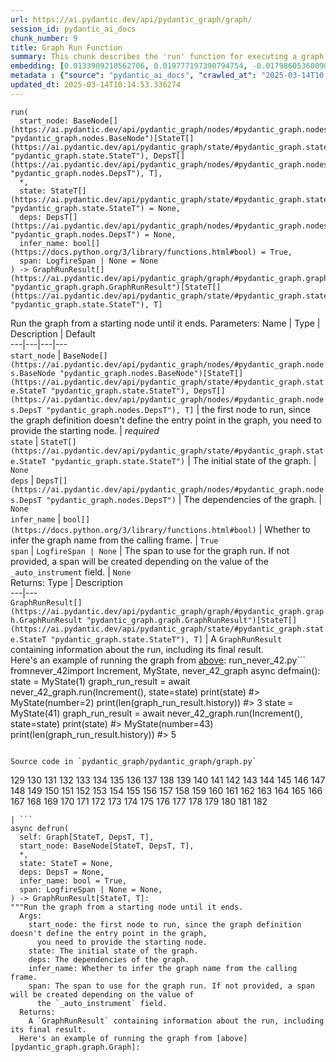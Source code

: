 ```yaml
---
url: https://ai.pydantic.dev/api/pydantic_graph/graph/
session_id: pydantic_ai_docs
chunk_number: 9
title: Graph Run Function
summary: This chunk describes the 'run' function for executing a graph process in Pydantic, detailing its parameters including 'start_node', optional 'state', 'deps', and additional features like 'infer_name' and 'span'. The function returns a 'GraphRunResult'.
embedding: [0.0133909210562706, 0.019777197390794754, -0.017986053600907326, -0.06503552198410034, 0.04300874099135399, -0.016034988686442375, -0.007201884873211384, 0.003147826064378023, -0.011653087101876736, 0.05177254229784012, 0.014691632241010666, 0.018433839082717896, 0.010773507878184319, -0.04494914412498474, 0.02068343013525009, -0.02910606376826763, -0.026184795424342155, 0.01194094866514206, 0.009739336557686329, 0.052796054631471634, 0.004469859879463911, -0.007793601602315903, 0.014425092376768589, -0.016749313101172447, -0.026845812797546387, 0.017719514667987823, 0.03369053453207016, 0.03648386523127556, 0.007271185051649809, -0.0009742002002894878, 0.004621786996722221, 0.0038061775267124176, -0.05006669461727142, -0.024351006373763084, 0.01600300334393978, -0.0020963295828551054, -0.005040253046900034, 0.002849302254617214, -0.028594307601451874, 0.055866584181785583, -0.01606697402894497, -0.06286056339740753, -0.030044279992580414, 0.012367411516606808, -0.019499996677041054, -0.023860575631260872, -0.005917166825383902, 0.039597038179636, 0.07403388619422913, 0.03503389284014702, -0.025630393996834755, -0.04435209557414055, -0.028572984039783478, 0.01801803894340992, -0.05671950802206993, 0.015864403918385506, 0.023945868015289307, -0.0026840481441468, -0.0142225231975317, -0.05113285034894943, 0.041025687009096146, -0.016536081209778786, 0.013135043904185295, 0.05198577418923378, -0.035119183361530304, 0.05599452182650566, 0.00976065918803215, 0.026120826601982117, -0.0023482090327888727, 0.003494326723739505, 0.007708309218287468, 0.06405466049909592, -0.03607872501015663, -0.04998140037059784, -0.025502454489469528, -0.012484688311815262, -0.0036355925258249044, 0.023114265874028206, 0.010778838768601418, -0.01035237591713667, 0.01470229309052229, 0.0020963295828551054, 0.018870964646339417, 0.02169627696275711, 0.020438212901353836, -0.06175176426768303, -0.02226134017109871, -0.018007377162575722, 0.00593848992139101, -0.06405466049909592, 0.01958528906106949, -0.02671787329018116, -0.004672429524362087, 0.05339309945702553, 0.0636281967163086, 0.04946964606642723, 0.05381956323981285, 0.007793601602315903, -0.01757025346159935, 0.0036435886286199093, -0.004712410271167755, 0.00654086796566844, -0.022218694910407066, 0.00839064922183752, -0.022325308993458748, 0.0292766485363245, -0.06111207231879234, 0.08026023209095001, 0.023626020178198814, -0.04104701057076454, -0.05079168081283569, -0.009104973636567593, 4.785208511748351e-05, 0.021738924086093903, -0.044096220284700394, -0.02778402902185917, -0.04179332032799721, -0.010938761755824089, 0.0008575893589295447, -0.013039089739322662, -0.013508198782801628, -0.0136681217700243, -0.030150895938277245, -0.0028572985902428627, 0.0289994478225708, -0.01118397805839777, 7.717138214502484e-05, 0.01308173593133688, 0.012847181409597397, 0.025289224460721016, 0.02085401490330696, -0.03164351359009743, -0.027741383761167526, -0.03051338903605938, -0.007670993451029062, 0.004216647706925869, -0.06281792372465134, 0.00825737975537777, -0.00607709027826786, 0.027037719264626503, -0.007463092915713787, -0.00681806867942214, -0.010496307164430618, -0.006045105401426554, 0.03044942021369934, 0.0652914047241211, -0.05394750088453293, 0.07573973387479782, -0.04418151080608368, -0.01829523965716362, 0.06350026279687881, 0.0198091808706522, -0.04840349033474922, 0.013294966891407967, 0.01908419467508793, -0.03202733024954796, -0.005693274084478617, 0.02226134017109871, 0.016216235235333443, 0.0039261202327907085, -0.017879439517855644, 0.048275548964738846, -0.02292235754430294, -0.010640238411724567, -0.017612900584936142, -0.01556587964296341, -0.05143137276172638, 0.012612626887857914, -0.005333445966243744, -0.02968178689479828, 0.04226243123412132, -0.030193543061614037, -0.027144335210323334, 0.05676215514540672, 0.029809726402163506, -0.008609211072325706, -0.0485314279794693, 0.021227169781923294, 0.022176047787070274, -0.014030614867806435, -0.03183542191982269, -0.045930005609989166, -0.06507816910743713, 0.01405193842947483, -0.0736500695347786, 0.01835920847952366, 0.013486875221133232, 0.011685071513056755, 0.010021868161857128, 0.012708581052720547, 0.007670993451029062, 0.02025696635246277, -0.0013979972572997212, 0.001291381660848856, -0.015448602847754955, 0.0026507307775318623, 0.08657187968492508, 0.01177036389708519, 0.021600322797894478, 0.06311644613742828, -0.00914761982858181, 0.015768449753522873, 0.032325856387615204, 0.0010108492569997907, 0.01957462728023529, 0.016130942851305008, -0.0065088835544884205, -0.04343520104885101, -0.014723616652190685, -0.016973206773400307, 0.02415909804403782, -0.025417162105441093, -0.0033663881476968527, 0.0024894746020436287, -0.006961999926716089, 0.017932746559381485, -0.031025143340229988, -0.023455435410141945, 0.06533405184745789, 0.039469100534915924, 0.01639748178422451, 0.009776651859283447, -0.004464528989046812, -0.0026320728939026594, 0.02447894588112831, 0.02526790089905262, -0.01796473190188408, -0.02024630457162857, -0.012847181409597397, 0.07991906255483627, 0.015459264628589153, -0.03089720569550991, -0.0045658135786652565, -0.03364788740873337, 0.014094584621489048, -0.03887205198407173, -0.016696006059646606, -0.003811508184298873, 0.018092669546604156, -0.041473474353551865, -0.05091961845755577, 0.03134499117732048, -0.0019937120378017426, 0.009270227514207363, 0.02209075540304184, -0.009382174350321293, -0.002272245241329074, -0.0071645695716142654, 0.007660332135856152, 0.04354181885719299, -0.011397209018468857, -0.0051122186705470085, -0.006242344155907631, -0.005005603190511465, 0.014574354514479637, -0.0457167774438858, 0.021440399810671806, 0.02270912565290928, 0.006631491240113974, -0.013945322483778, 0.05936357378959656, 0.005120215006172657, -0.03351994976401329, -0.0005447391886264086, -0.018753686919808388, 0.0022882376797497272, 0.025800978764891624, -0.006748768500983715, 0.034607429057359695, -0.060600314289331436, 0.025566425174474716, 0.028764892369508743, 0.019169487059116364, -0.025289224460721016, -0.006642153020948172, -0.002354872412979603, 0.05386221036314964, 0.050621096044778824, 0.0065035526640713215, -0.06520611047744751, 0.01352952141314745, 0.036739740520715714, 0.01467030867934227, 0.0546724870800972, -0.025502454489469528, -0.002224268391728401, -0.025523778051137924, 0.025800978764891624, 0.0037235503550618887, 0.009510112926363945, -0.013518859632313251, 0.009350189939141273, 0.03936248645186424, -0.005365430843085051, 0.0021842874120920897, -0.0736500695347786, 0.009536766447126865, 0.027869321405887604, 0.009110304526984692, -0.03300819545984268, -0.017026513814926147, 0.018753686919808388, 0.0010888120159506798, 0.019553303718566895, 0.02019299753010273, 0.023391466587781906, -0.03808309882879257, -0.019787859171628952, 0.01035237591713667, 0.01349753700196743, 0.0010328388307243586, 0.07015307247638702, -0.022346632555127144, -0.0014153223019093275, 0.008721156977117062, 0.027869321405887604, 0.08043082058429718, -0.02509731613099575, 0.0036089385394006968, -0.016365496441721916, -0.022176047787070274, -0.058766528964042664, 0.04243301600217819, 0.05723126232624054, 0.00726585416123271, 0.016216235235333443, 0.038061775267124176, 0.003110510529950261, -0.02354072779417038, 0.01194094866514206, -0.035119183361530304, -0.04053525626659393, -0.01277255080640316, -0.01035237591713667, 0.021877523511648178, -0.020097043365240097, 0.00014667976938653737, 0.018977578729391098, 0.06175176426768303, 0.08119845390319824, -0.04271021485328674, -0.03552432358264923, -0.00192840991076082, 0.02526790089905262, 0.01252733450382948, 0.046825576573610306, -0.005981136113405228, -0.0013380260206758976, 0.008353333920240402, 0.012644612230360508, 0.04262492433190346, 0.008523918688297272, 0.016642697155475616, 0.010117822326719761, 0.012207487598061562, -0.016941221430897713, 0.0035716230049729347, -0.0065088835544884205, -0.011002731509506702, -0.011024055071175098, -0.03273099288344383, -0.012314103543758392, -0.01812465488910675, -0.01791142299771309, -0.0368037112057209, -0.0602591447532177, -0.01890294812619686, 0.029319293797016144, 0.003499657614156604, 0.04422415792942047, 0.10166864842176437, 0.04703880846500397, 0.00897703506052494, 0.005517357960343361, 0.0056452970020473, 0.01173837948590517, 0.013593491166830063, -0.018732363358139992, 0.04661234840750694, 0.06558992713689804, 0.024073805660009384, 0.03217659145593643, 0.01511809416115284, -0.033328041434288025, -0.019777197390794754, -0.011333240196108818, 0.013092397712171078, -0.011578455567359924, 0.02488408423960209, 0.007718970533460379, 0.0096273897215724, -0.06418260186910629, 0.007702978327870369, 0.012143518775701523, -0.02471349947154522, 0.008769134059548378, 0.001087479293346405, 0.020832691341638565, 0.02003307454288006, 0.03663312643766403, 0.005650627426803112, -0.012857843190431595, -0.03130234405398369, 0.012996443547308445, 0.014659646898508072, 0.020150352269411087, 0.06674137711524963, 0.011866318061947823, -0.027314919978380203, 0.012431380338966846, 0.007964186370372772, -0.011685071513056755, 0.017165113240480423, -0.04801967367529869, -0.02053416706621647, -0.02592891827225685, 0.009056996554136276, -0.033050842583179474, -0.03373318165540695, 0.02415909804403782, -0.011024055071175098, -0.0434991717338562, 0.011311916634440422, -0.01014980673789978, -0.0033930419012904167, 0.021781569346785545, 0.012431380338966846, -0.06712519377470016, 0.03558829426765442, -0.0384882390499115, 0.025566425174474716, 4.660268677980639e-05, 0.029596494510769844, 0.027933292090892792, -0.008747811429202557, 0.008715827018022537, -0.0031584876123815775, -0.002346876310184598, -0.011898302473127842, -0.010171129368245602, 0.02699507400393486, -0.023284850642085075, 0.015864403918385506, 0.03612137213349342, -0.04226243123412132, 0.007756285835057497, -0.03462875261902809, -0.04652705416083336, -0.017804807052016258, -0.01673865132033825, -0.007191223092377186, -0.03452213481068611, -0.0014006627025082707, -0.005997128318995237, -0.04712410271167755, -0.019723888486623764, 0.08627335727214813, -0.016258880496025085, 0.03853088244795799, 0.010304398834705353, -0.0016991863958537579, 0.016216235235333443, 0.015011478215456009, 0.04100436717271805, -0.008086794055998325, 0.03017221949994564, 0.02799726091325283, 0.019659919664263725, -0.00155792071018368, 0.01287916675209999, 0.03804045170545578, -0.01867905631661415, -0.036398570984601974, 0.0026507307775318623, -0.003824835177510977, 0.016546742990612984, -0.01494750939309597, 0.06350026279687881, 0.024734823033213615, 0.006444913800805807, -0.04430944845080376, -0.018316563218832016, 0.04422415792942047, -0.013934660702943802, 0.0009568751556798816, -0.0014259838499128819, 0.013561506755650043, -0.0017138459952548146, -0.026909781619906425, 0.0017831461736932397, 0.030193543061614037, 0.022176047787070274, -0.004584471695125103, -0.007175230886787176, 0.01629086583852768, 0.024670854210853577, -0.03663312643766403, -0.013582829385995865, -0.005965143907815218, -0.020832691341638565, -0.030214864760637283, 0.007873563095927238, -0.03501256927847862, 0.034223612397909164, -0.03520447760820389, -0.10687149316072464, 0.021674955263733864, 0.02460688352584839, 0.014553031884133816, -0.0023775282315909863, -0.04413886368274689, 0.004419217351824045, 0.03175013139843941, -0.0042086513713002205, -0.014904863201081753, 0.024862760677933693, -0.006551529746502638, 0.02693110518157482, -0.016642697155475616, -0.0005610646912828088, -0.011727717705070972, -0.0010661561973392963, 0.009184935130178928, -0.01380672212690115, 0.005357434507459402, -0.002240260597318411, 0.04162273555994034, 0.0006050436059013009, 0.01207954902201891, 0.01784745417535305, 0.029042093083262444, -0.0012214151211082935, -0.020342258736491203, 0.03503389284014702, -0.025012023746967316, -0.0008855759515427053, -0.019755873829126358, 0.009893929585814476, -0.030534712597727776, -0.01280453521758318, 0.016813281923532486, 0.03452213481068611, 0.0005817214259877801, -0.008854426443576813, -0.032155267894268036, 0.0018791002221405506, 0.02398851327598095, -0.04584471508860588, -0.012516673654317856, 0.008651857264339924, -0.004867002833634615, -0.012569980695843697, 0.003536973148584366, -0.06298850476741791, -0.007436439394950867, -0.01734635978937149, -0.017762161791324615, -0.010917439125478268, -0.00553868105635047, 0.011951610445976257, 0.011173316277563572, -0.017922084778547287, 0.028764892369508743, 0.02516128495335579, -0.009712683036923409, 0.031110435724258423, 0.016877252608537674, -0.03865882381796837, -0.06593109667301178, -0.000728317943867296, 0.00019040882762055844, -3.6690766137326136e-05, 0.006311644334346056, 0.0029106063302606344, -0.0016525420360267162, -0.04418151080608368, 0.010389692150056362, 0.03162219002842903, -0.022282663732767105, -0.009142288938164711, -0.03396773338317871, -0.03356259688735008, -0.003491661511361599, -0.020438212901353836, -0.016642697155475616, 0.014467738568782806, -0.05706067755818367, 0.02906341664493084, -0.0031131759751588106, -0.026461996138095856, -0.009446143172681332, 0.004549821373075247, 0.011930287815630436, -0.012292780913412571, -0.0401514396071434, 6.32197261438705e-05, -0.009275558404624462, -0.027421535924077034, -0.05177254229784012, 0.015416618436574936, 0.02582230232656002, -0.02025696635246277, -0.008161425590515137, 0.04285947605967522, 0.005285469349473715, -0.03062000498175621, 0.020342258736491203, 0.0192547794431448, -0.03938381001353264, 0.0034276919905096292, -0.021632308140397072, -0.0013500201748684049, -0.02693110518157482, 0.011130670085549355, -0.019563965499401093, 0.03398905694484711, -0.015875065699219704, 0.03635592386126518, 0.030428096652030945, -0.041814643889665604, 0.030662650242447853, 0.015587203204631805, -0.01049097627401352, -0.00984595250338316, 0.00283864070661366, -0.019947782158851624, -0.03989556431770325, 0.02292235754430294, -0.022623833268880844, -0.013870691880583763, -0.03580152243375778, 0.02620611898601055, 0.0292766485363245, -0.020011750981211662, -0.05927828326821327, -0.02281574159860611, -0.008241387084126472, -0.021770909428596497, 0.001908419537357986, 0.00419799005612731, 0.056975383311510086, 0.01735702157020569, -0.012761889025568962, -0.01902022585272789, -0.023391466587781906, 0.013444229029119015, -0.0008096123347058892, 0.025310548022389412, 0.013209674507379532, -0.010602923110127449, -0.03196336328983307, 0.023775281384587288, 0.016482774168252945, 0.007569708861410618, 0.0006936678546480834, -0.00858788751065731, 0.0007236534729599953, -0.04819025844335556, -0.022730449214577675, -0.04767850413918495, -0.0034969921689480543, 0.028914155438542366, -0.005256149917840958, 0.007415115833282471, -0.02360469661653042, 0.025630393996834755, 0.015715140849351883, -0.001736501813866198, 0.05923563614487648, 0.006546198856085539, -0.021834878250956535, 0.027464183047413826, 0.027933292090892792, -0.008305356837809086, 0.006039774511009455, -0.021323123946785927, -0.007468423806130886, -0.02633405663073063, 0.011397209018468857, 0.02543848566710949, -0.02107790671288967, -0.005682612303644419, -0.015437941066920757, 0.06938543915748596, 0.05292399227619171, -0.006823399569839239, -0.029745757579803467, -0.01159977912902832, 0.013007105328142643, -0.01031506061553955, -0.03147292882204056, 0.013103059493005276, -0.013316290453076363, -0.008598549291491508, -0.0006133729475550354, 0.025118639692664146, 0.010730861686170101, 0.02107790671288967, 0.0020576813258230686, -0.03518315404653549, 0.004261959344148636, 0.011717055924236774, -0.03273099288344383, 0.024905407801270485, 0.001940404181368649, -0.010682884603738785, -0.015640510246157646, 0.028487691655755043, 0.0035849499981850386, -0.007814924232661724, -0.027698736637830734, 0.0013939992059022188, -0.01896691881120205, 0.0011181312147527933, -0.01294313557446003, -0.004669764079153538, 0.05723126232624054, -0.004994941409677267, -0.012985781766474247, -0.02910606376826763, 0.008918396197259426, -0.003928785212337971, -0.0036622462794184685, -0.002182954689487815, 0.0067860838025808334, -0.017442313954234123, -0.041473474353551865, 0.00340903433971107, 0.01722908392548561, -0.003041210351511836, -0.021461723372340202, 0.006754099391400814, -0.012346087954938412, 0.023732636123895645, -0.017431654036045074, 0.009558090008795261, -0.03096117451786995, -0.012569980695843697, -0.004147347528487444, 0.004245966672897339, -0.01567249558866024, 0.0019737216643989086, -0.0018551116809248924, -0.023412788286805153, 0.014329139143228531, -0.019148165360093117, -0.003174480050802231, 0.0023948531597852707, -0.015448602847754955, 0.020171673968434334, -0.04648440703749657, 0.004443205893039703, -0.008491933345794678, -0.0022749106865376234, 0.062391459941864014, 0.032155267894268036, 0.0026693884283304214, -0.0010741523001343012, -0.004557817708700895, 0.03774192929267883, -0.0597047433257103, -0.02031027525663376, 0.0008989028865471482, 0.015981681644916534, 0.018252592533826828, -0.012975119985640049, 0.010928100906312466, 0.04198522865772247, -0.013657459989190102, 0.019105518236756325, -0.040194086730480194, -0.012143518775701523, -0.029425909742712975, 0.028295785188674927, 0.026632580906152725, -0.005965143907815218, 0.04051393270492554, -0.04207052290439606, 0.014062599278986454, -0.016162928193807602, 0.009776651859283447, -0.004120693542063236, -0.0005633968976326287, 0.03518315404653549, 0.04639911651611328, -0.001577911083586514, -0.023498082533478737, -0.03944777697324753, -0.03128102049231529, -0.007852240465581417, -0.05846800282597542, -0.03563093766570091, 0.006674137432128191, 0.0214723851531744, 0.01332695223391056, 0.0020216985139995813, -0.015597864985466003, -0.08580424636602402, -0.004123358987271786, 0.02081136777997017, -0.01132257841527462, 0.02889283187687397, -0.0039021314587444067, -0.006551529746502638, -0.01796473190188408, 0.011663747951388359, 0.015523233450949192, -0.03334936499595642, -0.011365224607288837, -0.009973891079425812, -0.03554564714431763, 0.01684526726603508, 0.015075447969138622, 0.0014473069459199905, 0.007335154339671135, 0.010357706807553768, -0.04678293317556381, 0.0008049479220062494, -5.0850652769440785e-05, -0.0619223490357399, 0.0025787651538848877, 0.02575833350419998, 0.006279659923166037, 0.00825737975537777, 0.0001368511439068243, -0.0016951883444562554, 0.030300157144665718, -0.00800683256238699, -0.022965002804994583, 0.0005000938544981182, -0.008827772922813892, -0.001281386474147439, 0.05791360139846802, 0.0013540183426812291, 0.006460906472057104, 0.024287037551403046, 0.027698736637830734, -0.007036630529910326, -0.04339255392551422, 0.008817111141979694, 0.013156366534531116, 0.023689989000558853, 0.018998902291059494, -0.005440061911940575, 0.0273362435400486, -0.0020430218428373337, -0.0018417848041281104, -0.00925423577427864, 0.0034383535385131836, -0.01090144645422697, -0.006295652128756046, 0.05023727938532829, 0.027890644967556, -0.02526790089905262, -0.021152537316083908, 0.01606697402894497, 0.017207760363817215, 0.02940458618104458, 0.04334991052746773, -0.01405193842947483, -0.04388298839330673, -0.017133129760622978, -0.014286492019891739, 0.0051175495609641075, -0.0329015776515007, -0.008081464096903801, -0.0658458024263382, -0.005959813017398119, -0.0036435886286199093, 0.017250407487154007, -0.02309294231235981, -0.018050024285912514, 0.025395840406417847, 0.000861587468534708, 0.008028156124055386, -0.013369598425924778, -0.02002241276204586, 0.007926871068775654, 0.011791687458753586, 0.035886816680431366, -0.0028333100490272045, 0.00667946832254529, 0.0018351213075220585, -0.004485852085053921, 0.02053416706621647, -0.01817796193063259, -0.0228583887219429, 0.015768449753522873, 0.0011554467491805553, 0.0228583887219429, -0.03356259688735008, -0.04597265273332596, -0.029191356152296066, 0.01919081062078476, 0.009691359475255013, 0.01735702157020569, -0.009829959832131863, 0.0035822847858071327, 0.00866784993559122, -0.01829523965716362, 0.02654728852212429, -0.03949042409658432, 0.035161830484867096, -0.004824356641620398, 0.021653631702065468, -0.040364671498537064, 0.003179810708388686, 0.003142495173960924, -0.005045583937317133, -0.028253138065338135, 0.0020470197778195143, -0.05015198513865471, 0.024180421605706215, 0.02302897348999977, -0.029916342347860336, -0.023007649928331375, -0.01668534427881241, -0.03275231644511223, 0.0048590064980089664, 0.00711126159876585, 0.03130234405398369, -0.0295538492500782, 0.028807539492845535, 0.023220881819725037, -0.027762705460190773, -0.030321480706334114, 0.00567728141322732, 0.031494252383708954, 0.009648713283240795, -0.017047837376594543, 0.022176047787070274, 0.01525669451802969, 0.003848823718726635, 0.04959758371114731, -0.000807613309007138, 0.005565335042774677, -0.02275177277624607, 0.003137164516374469, -0.03482066094875336, 0.041580088436603546, -0.013007105328142643, -0.012164841406047344, -0.010059183463454247, 0.016493435949087143, -0.03537506237626076, -0.006732776295393705, 0.009168943390250206, -0.01957462728023529, 0.017580915242433548, 0.01522471010684967, 0.012378073297441006, -0.043030060827732086, 0.01879633218050003, -0.01578977331519127, -0.0011407870333641768, -0.03699561953544617, -0.00013510197459254414, -0.011653087101876736, 0.020779384300112724, -0.0013913337606936693, 0.021067244932055473, 0.0071539077907800674, -0.013966646045446396, -0.037891190499067307, -0.014041276648640633, -0.03816838935017586, 0.000839597953017801, -0.03258173167705536, 0.0691295638680458, 0.004608459770679474, 0.03044942021369934, 0.044607974588871, 0.03369053453207016, 0.04452268034219742, 0.0017644884064793587, -0.014553031884133816, 0.028700923547148705, 0.004443205893039703, 0.015320664271712303, 0.04138818010687828, 0.010000544600188732, 0.021120553836226463, -0.046271178871393204, 0.019659919664263725, 0.018497809767723083, -0.037571344524621964, 0.0031984683591872454, 0.010272414423525333, 0.030492065474390984, 0.0013913337606936693, 0.02889283187687397, 0.007617685943841934, 0.03334936499595642, 0.018145978450775146, 0.015192724764347076, -0.0007209880859591067, -0.014275831170380116, 0.00319313770160079, 0.03693164885044098, -0.007537723984569311, -0.014968832023441792, 0.02509731613099575, 0.026973750442266464, -0.017996715381741524, 0.007089938502758741, -0.0284450463950634, -0.01841251738369465, -0.008134771138429642, -0.02720830589532852, -0.008188079111278057, 0.0075270626693964005, -0.025182608515024185, -0.0035449692513793707, 0.0017444980330765247, 0.014467738568782806, -0.04494914412498474, 0.013870691880583763, -0.031110435724258423, -0.04136686027050018, 0.00393411610275507, 0.003009225707501173, -0.02492673136293888, 0.023391466587781906, 0.013412244617938995, 0.021323123946785927, -0.007772278506308794, 0.0039154584519565105, 0.0052374922670423985, 0.013177690096199512, -0.0292766485363245, -0.013092397712171078, 0.035609614104032516, 0.017804807052016258, 0.03206997737288475, 0.024969376623630524, -0.00508823012933135, 0.0068713766522705555, 0.0015286013949662447, -0.028018584474921227, -0.04083378240466118, -0.008502595126628876, -0.0006400268757715821, 0.006332967430353165, 0.016130942851305008, 0.04490649700164795, 0.01346555259078741, 0.01880699396133423, -0.006173043977469206, -0.0036169346421957016, -0.011301254853606224, -0.018380532041192055, 0.00010170130553888157, -0.00942482054233551, 0.04111098125576973, 0.016823943704366684, -0.01846582442522049, 0.019766535609960556, 0.0037741928827017546, 0.02782667614519596, -0.016696006059646606, -0.007340485230088234, -0.006466236896812916, -0.013422906398773193, -0.011898302473127842, 0.008172087371349335, 0.029980311170220375, 0.061325300484895706, 0.011226624250411987, 0.002218937501311302, 0.030428096652030945, 0.010544284246861935, -0.03586549311876297, -0.012004918418824673, -0.0018644406227394938, -0.022559864446520805, -0.0017218422144651413, -0.012004918418824673, 0.017154453322291374, 0.008918396197259426, 0.0018990905955433846, 0.03590814024209976, -0.018007377162575722, -0.0068713766522705555, -0.02330617420375347, -0.044096220284700394, -0.03373318165540695, 0.005586658138781786, 0.03253908455371857, 0.007425777614116669, 0.003403703449293971, -0.0037608658894896507, 0.03358392044901848, -0.008124110288918018, 0.05650627613067627, -0.008038816973567009, -0.011088023893535137, -0.03300819545984268, -0.01497949380427599, -0.01572580263018608, -0.03637724742293358, 0.007761616725474596, 0.013892014510929585, 0.005317453760653734, 0.015075447969138622, -0.03390376642346382, -0.036739740520715714, 0.021685617044568062, -0.005858527962118387, -0.010634907521307468, -0.05109020322561264, 0.00407271645963192, 0.03394641354680061, 0.03535373881459236, 0.002774671418592334, 0.005056245718151331, -0.0463138222694397, 0.030939850956201553, -0.0287222471088171, -0.00040180759970098734, 0.00755904708057642, 0.0009768655290827155, -0.04678293317556381, 0.015373971313238144, 0.008321348577737808, -0.00017658210708759725, 0.019446687772870064, -0.013230998069047928, -0.01360415294766426, 0.01322033628821373, 0.009248904883861542, 0.05211371183395386, 0.02142973802983761, 0.01249535009264946, -0.026142148301005363, -0.004909649025648832, -0.030598681420087814, -0.013433567248284817, 0.00945680495351553, 0.00956875178962946, -0.02577965520322323, 0.020427551120519638, 0.019425366073846817, -0.011141331866383553, -0.021173860877752304, -0.011418532580137253, 0.02192017063498497, 0.025843625888228416, 0.06422524899244308, 0.02080070599913597, -0.03072662092745304, 0.019841166213154793, 0.0020776716992259026, -0.019606612622737885, -0.019436025992035866, -0.012996443547308445, 0.0018044692697003484, -0.02315691113471985, -0.04639911651611328, -0.01508610974997282, 0.00042346390546299517, 0.01661071367561817, 0.01132257841527462, 0.0007509737624786794, -0.0050589111633598804, -0.0007882891804911196, -0.03778457269072533, 0.037507373839616776, 0.03200600668787956, 0.06085619330406189, 0.021067244932055473, 0.00984595250338316, 0.030918529257178307, -0.002436166862025857, -0.004829687532037497, -0.009014350362122059, 0.03266702592372894, 0.037955157458782196, -0.00015725803677923977, -0.01746363751590252, 0.021216508001089096, -0.012793873436748981, -0.02565171755850315, 0.017655545845627785, -0.014574354514479637, 0.00012235807662364095, -0.012132856994867325, 0.05138872563838959, 0.010000544600188732, 0.019062872976064682, -0.007100599817931652, -0.03744340315461159, -0.0101817911490798, -0.015128755941987038, 0.03972497954964638, -0.003960770089179277, 0.025118639692664146, -0.004584471695125103, 0.011653087101876736, 0.003984758630394936, 0.02693110518157482, -0.02447894588112831, -0.004768383223563433, -0.03040677309036255, 0.021333783864974976, 0.03138763830065727, 0.01149316318333149, 0.024841438978910446, -0.015704480931162834, -0.013700106181204319, 0.026142148301005363, 0.022517217323184013, -0.01601366512477398, -0.03106779046356678, 0.016429467126727104, 0.010682884603738785, -0.004328594077378511, 0.019265441223978996, -0.00362493097782135, -0.02823181450366974, -0.014617000706493855, 0.014606338925659657, 0.015267356298863888, 0.007873563095927238, -0.015939034521579742, 0.010538953356444836, 0.020235644653439522, 0.05202842131257057, 0.013625475578010082, -0.024414975196123123, -0.03782721981406212, 0.02337014302611351, -0.005965143907815218, -0.012612626887857914, 0.03492727503180504, 0.026739196851849556, 0.018657732754945755, 0.009803306311368942, 0.03128102049231529, 0.010928100906312466, -0.006610168144106865, -0.02599288709461689, 0.01215418055653572, 0.005082899238914251, -0.009675366804003716, -0.011514486744999886, -0.04874465987086296, 0.015811095014214516, 0.04435209557414055, 0.013646799139678478, -0.00856123398989439, 0.023689989000558853, 0.04256095364689827, -0.004997606854885817, 0.016813281923532486, -0.013476213440299034, -0.03375450521707535, 0.004240636248141527, -0.01135456282645464, 0.023945868015289307, -0.0040300702676177025, -0.021109892055392265, 0.01996910572052002, -0.01132257841527462, -0.010245760902762413, -0.010650900192558765, -0.0265046413987875, 0.017431654036045074, 0.021344445645809174, -0.01824193261563778, 0.03742207959294319, -0.0030651988927274942, 0.022218694910407066, 0.0048136948607862, 0.017026513814926147, -0.00464311009272933, 0.002525457413867116, -0.014766262844204903, -0.002628074958920479, -0.0016058976761996746, 0.008108117617666721, -0.015267356298863888, 0.03934116289019585, 0.022410603240132332, -0.004293943755328655, 0.008923727087676525, -0.02074739895761013, -0.03396773338317871, -0.03247511759400368, 0.04166538268327713, 0.006764760706573725, -0.003656915621832013, 0.03872279077768326, 0.0030998489819467068, 0.026291411370038986, 0.03748605027794838, 0.0270590428262949, 0.024052482098340988, -0.02264515683054924, -0.018433839082717896, 0.00026254093972966075, 0.010581599548459053, 0.010949423536658287, -0.041814643889665604, 0.019617272540926933, -0.005354769062250853, 0.005885181948542595, -0.009334197267889977, 0.007740293629467487, -0.01318835187703371, 0.004261959344148636, -0.01583241857588291, 0.017026513814926147, 0.012868504971265793, -0.008379987441003323, -0.006311644334346056, 0.018838979303836823, 0.012378073297441006, 0.031217051669955254, 0.012346087954938412, 0.038914699107408524, -0.007841578684747219, 0.006903361063450575, -0.0051068877801299095, 0.008332010358572006, -0.03546035289764404, 0.010032529011368752, 0.0008662518812343478, -0.040194086730480194, -0.043307263404130936, 0.019094856455922127, 0.007031299639493227, 0.009163612499833107, -0.023967189714312553, -0.009899259544909, -0.029383264482021332, 0.005863858852535486, -0.024692175909876823, -0.013753414154052734, -0.038296330720186234, -0.034607429057359695, 0.007921540178358555, -0.008321348577737808, 0.019595950841903687, 0.014414431527256966, 0.001999042695388198, -0.02543848566710949, 0.03441552072763443, 0.018273916095495224, -0.018998902291059494, -0.017868777737021446, 0.016600051894783974, -0.009744667448103428, 0.0334559790790081, -0.043030060827732086, 0.019734550267457962, 0.009504782035946846, -0.01577911153435707, -0.0017564923036843538, -0.005453388672322035, 0.004118028096854687, -0.0329015776515007, 0.04194258153438568, -0.003968766424804926, -0.023860575631260872, 0.0044565326534211636, 0.02520393207669258, -0.01439310796558857, -0.007495077792555094, -0.0052321613766252995, -0.011781025677919388, -0.014712954871356487, -0.03748605027794838, -0.02699507400393486, 0.011706394143402576, -0.009739336557686329, -0.026419349014759064, -0.021067244932055473, 0.016248220577836037, -0.008763803169131279, -0.0022629164159297943, -0.0012467363849282265, 0.025950239971280098, -0.037336789071559906, 0.009302212856709957, -0.04878730699419975, 0.046100590378046036, -0.015341986902058125, 0.0045711444690823555, 0.051346082240343094, 0.006428921595215797, 0.022495895624160767, -0.011972934007644653, -0.005858527962118387, 0.017367683351039886, -0.00027969939401373267, -0.003670242615044117, 0.0075750392861664295, 0.012900489382445812, -0.016994528472423553, -0.0038275006227195263, -0.0298310499638319, -0.018721701577305794, 0.007724301423877478, 0.06209293380379677, -0.026312733069062233, 0.022730449214577675, -0.0019377388525754213, 0.015491249039769173, 0.019052211195230484, -0.02765609137713909, -0.005349438637495041, 0.028189169242978096, -0.02978840284049511, 0.018881626427173615, 0.005544011946767569, -0.02398851327598095, 0.0144997239112854, 0.007841578684747219, -0.004440540447831154, -0.019819842651486397, -0.023348819464445114, -0.0032677685376256704, 0.005365430843085051, 0.0036062730941921473, -0.00036182673647999763, 0.029255324974656105, -0.027528151869773865, 0.023391466587781906, -0.013732091523706913, -0.0061996979638934135, 0.026525964960455894, 0.024457622319459915, -0.007180561777204275, 0.003137164516374469, 0.017197098582983017, -0.009931244887411594, -0.015448602847754955, 0.009136958047747612, -0.019883811473846436, 0.0356949083507061, -0.03247511759400368, -0.0033690533600747585, -0.05492836609482765, 0.023775281384587288, -0.018583102151751518, 0.0013293634401634336, -0.029532525688409805, -0.012612626887857914, 0.004986945539712906, 0.0024095128756016493, 0.006290321238338947, 0.005687943194061518, 0.02315691113471985, 0.005751912482082844, -0.011386548168957233, 0.004592467565089464, 0.028978124260902405, -0.006519544869661331, -0.004339255392551422, -0.012335427105426788, -0.040407318621873856, 0.011951610445976257, 0.020065058022737503, -0.00026837148470804095, -0.01845516264438629, -0.028466369956731796, 0.015075447969138622, 0.007479085586965084, -0.005069572478532791, 0.008172087371349335, -0.0011814342578873038, 0.01774083822965622, -0.005261480808258057, -0.033775828778743744, 0.0013366932980716228, 0.01908419467508793, -0.017698192968964577, -0.002621411345899105, 0.022112078964710236, 0.033498626202344894, -0.004898987710475922, -0.005418738815933466, -0.02392454445362091, 0.02040622942149639, -0.004715075716376305, 0.028423722833395004, 0.019212134182453156, -0.002670721150934696, 0.014169215224683285, 0.008833103813230991, 0.02577965520322323, -0.009025012142956257, 0.012132856994867325, 0.007926871068775654, -0.01890294812619686, -0.014105246402323246, 0.032432470470666885, 0.007996170781552792, 0.027698736637830734, 0.019030887633562088, 0.00970735214650631, -0.011610440909862518, 0.04151612147688866, -0.015747126191854477, 0.009270227514207363, -0.013380260206758976, 0.03914925456047058, -0.023135589435696602, 0.019499996677041054, -0.0008009498124010861, 0.0016218899982050061, -0.030641328543424606, -0.006732776295393705, -0.00020007086277473718, 0.01043233834207058, 0.03914925456047058, -0.035503000020980835, 0.00407271645963192, -0.0334559790790081, 0.02934061735868454, 0.003947443328797817, -0.004240636248141527, -0.042411692440509796, 0.010064514353871346, -0.01246336568146944, -0.0006930014933459461, 0.01902022585272789, -0.002412178320810199, 0.0032037992496043444, 0.00019224127754569054, -0.032816287130117416, 0.0012467363849282265, -0.017111806198954582, 0.013060413300991058, 0.015437941066920757, -0.010128483176231384]
metadata : {"source": "pydantic_ai_docs", "crawled_at": "2025-03-14T10:14:53.336274", "url_path": "/api/pydantic_graph/graph/", "chunk_size": 4581}
updated_dt: 2025-03-14T10:14:53.336274
---
```

```
run(
  start_node: BaseNode[](https://ai.pydantic.dev/api/pydantic_graph/nodes/#pydantic_graph.nodes.BaseNode "pydantic_graph.nodes.BaseNode")[StateT[](https://ai.pydantic.dev/api/pydantic_graph/state/#pydantic_graph.state.StateT "pydantic_graph.state.StateT"), DepsT[](https://ai.pydantic.dev/api/pydantic_graph/nodes/#pydantic_graph.nodes.DepsT "pydantic_graph.nodes.DepsT"), T],
  *,
  state: StateT[](https://ai.pydantic.dev/api/pydantic_graph/state/#pydantic_graph.state.StateT "pydantic_graph.state.StateT") = None,
  deps: DepsT[](https://ai.pydantic.dev/api/pydantic_graph/nodes/#pydantic_graph.nodes.DepsT "pydantic_graph.nodes.DepsT") = None,
  infer_name: bool[](https://docs.python.org/3/library/functions.html#bool) = True,
  span: LogfireSpan | None = None
) -> GraphRunResult[](https://ai.pydantic.dev/api/pydantic_graph/graph/#pydantic_graph.graph.GraphRunResult "pydantic_graph.graph.GraphRunResult")[StateT[](https://ai.pydantic.dev/api/pydantic_graph/state/#pydantic_graph.state.StateT "pydantic_graph.state.StateT"), T]

```

Run the graph from a starting node until it ends.
Parameters:
Name | Type | Description | Default  
---|---|---|---  
`start_node` |  `BaseNode[](https://ai.pydantic.dev/api/pydantic_graph/nodes/#pydantic_graph.nodes.BaseNode "pydantic_graph.nodes.BaseNode")[StateT[](https://ai.pydantic.dev/api/pydantic_graph/state/#pydantic_graph.state.StateT "pydantic_graph.state.StateT"), DepsT[](https://ai.pydantic.dev/api/pydantic_graph/nodes/#pydantic_graph.nodes.DepsT "pydantic_graph.nodes.DepsT"), T]` |  the first node to run, since the graph definition doesn't define the entry point in the graph, you need to provide the starting node. |  _required_  
`state` |  `StateT[](https://ai.pydantic.dev/api/pydantic_graph/state/#pydantic_graph.state.StateT "pydantic_graph.state.StateT")` |  The initial state of the graph. |  `None`  
`deps` |  `DepsT[](https://ai.pydantic.dev/api/pydantic_graph/nodes/#pydantic_graph.nodes.DepsT "pydantic_graph.nodes.DepsT")` |  The dependencies of the graph. |  `None`  
`infer_name` |  `bool[](https://docs.python.org/3/library/functions.html#bool)` |  Whether to infer the graph name from the calling frame. |  `True`  
`span` |  `LogfireSpan | None` |  The span to use for the graph run. If not provided, a span will be created depending on the value of the `_auto_instrument` field. |  `None`  
Returns:
Type | Description  
---|---  
`GraphRunResult[](https://ai.pydantic.dev/api/pydantic_graph/graph/#pydantic_graph.graph.GraphRunResult "pydantic_graph.graph.GraphRunResult")[StateT[](https://ai.pydantic.dev/api/pydantic_graph/state/#pydantic_graph.state.StateT "pydantic_graph.state.StateT"), T]` |  A `GraphRunResult` containing information about the run, including its final result.  
Here's an example of running the graph from [above](https://ai.pydantic.dev/api/pydantic_graph/graph/#pydantic_graph.graph.Graph):
run_never_42.py```
fromnever_42import Increment, MyState, never_42_graph
async defmain():
  state = MyState(1)
  graph_run_result = await never_42_graph.run(Increment(), state=state)
  print(state)
  #> MyState(number=2)
  print(len(graph_run_result.history))
  #> 3
  state = MyState(41)
  graph_run_result = await never_42_graph.run(Increment(), state=state)
  print(state)
  #> MyState(number=43)
  print(len(graph_run_result.history))
  #> 5

```

Source code in `pydantic_graph/pydantic_graph/graph.py`
```
129
130
131
132
133
134
135
136
137
138
139
140
141
142
143
144
145
146
147
148
149
150
151
152
153
154
155
156
157
158
159
160
161
162
163
164
165
166
167
168
169
170
171
172
173
174
175
176
177
178
179
180
181
182
```
| ```
async defrun(
  self: Graph[StateT, DepsT, T],
  start_node: BaseNode[StateT, DepsT, T],
  *,
  state: StateT = None,
  deps: DepsT = None,
  infer_name: bool = True,
  span: LogfireSpan | None = None,
) -> GraphRunResult[StateT, T]:
"""Run the graph from a starting node until it ends.
  Args:
    start_node: the first node to run, since the graph definition doesn't define the entry point in the graph,
      you need to provide the starting node.
    state: The initial state of the graph.
    deps: The dependencies of the graph.
    infer_name: Whether to infer the graph name from the calling frame.
    span: The span to use for the graph run. If not provided, a span will be created depending on the value of
      the `_auto_instrument` field.
  Returns:
    A `GraphRunResult` containing information about the run, including its final result.
  Here's an example of running the graph from [above][pydantic_graph.graph.Graph]: